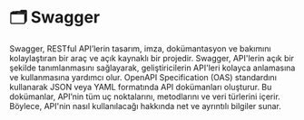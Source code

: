 # 🗂️ Swagger

Swagger, RESTful API’lerin tasarım, imza, dokümantasyon ve bakımını kolaylaştıran bir araç ve açık kaynaklı bir projedir. Swagger, API'lerin açık bir şekilde tanımlanmasını sağlayarak, geliştiricilerin API'leri kolayca anlamasına ve kullanmasına yardımcı olur. OpenAPI Specification (OAS) standardını kullanarak JSON veya YAML formatında API dokümanları oluşturur. Bu dokümanlar, API’nin tüm uç noktalarını, metodlarını ve veri türlerini içerir. Böylece, API'nin nasıl kullanılacağı hakkında net ve ayrıntılı bilgiler sunar.
